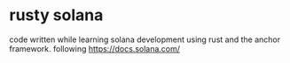 # rusty solana

code written while learning solana development using rust and the anchor framework. following https://docs.solana.com/
